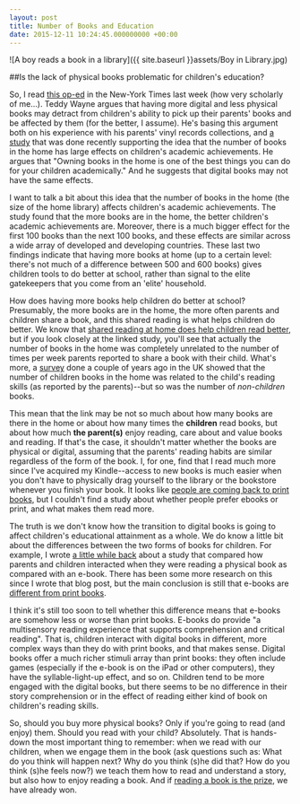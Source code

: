 ```yaml
---
layout: post
title: Number of Books and Education
date: 2015-12-11 10:24:45.000000000 +00:00
---
```

![A boy reads a book in a library]({{ site.baseurl }}assets/Boy in Library.jpg)

##Is the lack of physical books problematic for children's education?

So, I read [this op-ed](https://www.nytimes.com/2015/12/06/fashion/our-bare-shelves-our-selves.html?_r=0) in the New-York Times last week (how very scholarly of me...). Teddy Wayne argues that having more digital and less physical books may detract from children's ability to pick up their parents' books and be affected by them (for the better, I assume). He's basing this argument both on his experience with his parents' vinyl records collections, and [a study](https://sf.oxfordjournals.org/content/92/4/1573.full) that was done recently supporting the idea that the number of books in the home has large effects on children's academic achievements. He argues that "Owning books in the home is one of the best things you can do for your children academically." And he suggests that digital books may not have the same effects.

I want to talk a bit about this idea that the number of books in the home (the size of the home library) affects children's academic achievements. The study found that the more books are in the home, the better children's academic achievements are. Moreover, there is a much bigger effect for the first 100 books than the next 100 books, and these effects are similar across a wide array of developed and developing countries. These last two findings indicate that having more books at home (up to a certain level: there's not much of a difference between 500 and 600 books) gives children tools to do better at school, rather than signal to the elite gatekeepers that you come from an 'elite' household.

How does having more books help children do better at school? Presumably, the more books are in the home, the more often parents and children share a book, and this shared reading is what helps children do better. We know that [shared reading at home does help children read better](https://www.researchgate.net/publication/259954849_Continuity_and_Change_in_the_Home_Literacy_Environment_as_Predictors_of_Growth_in_Vocabulary_and_Reading), but if you look closely at the linked study, you'll see that actually the number of books in the home was completely unrelated to the number of times per week parents reported to share a book with their child. What's more, a [survey](https://www.literacytrust.org.uk/assets/0002/1140/Early_years_parent_report.pdf) done a couple of years ago in the UK showed that the number of children books in the home was related to the child's reading skills (as reported by the parents)--but so was the number of _non-children_ books.

This mean that the link may be not so much about how many books are there in the home or about how many times the **children** read books, but about how much **the parent(s)** enjoy reading, care about and value books and reading. If that's the case, it shouldn't matter whether the books are physical or digital, assuming that the parents' reading habits are similar regardless of the form of the book. I, for one, find that I read much more since I've acquired my Kindle--access to new books is much easier when you don't have to physically drag yourself to the library or the bookstore whenever you finish your book. It looks like [people are coming back to print books](http://www.nytimes.com/2015/09/23/business/media/the-plot-twist-e-book-sales-slip-and-print-is-far-from-dead.html), but I couldn't find a study about whether people prefer ebooks or print, and what makes them read more.

The truth is we don't know how the transition to digital books is going to affect children's educational attainment as a whole. We do know a little bit about the differences between the two forms of books for children. For example, I wrote [a little while back](https://galpod.com/are-e-books-evil) about a study that compared how parents and children interacted when they were reading a physical book as compared with an e-book. There has been some more research on this since I wrote that blog post, but the main conclusion is still that e-books are [different from print books](https://www.researchgate.net/publication/262584202_Young_children_and_e-reading_Research_to_date_and_questions_for_the_future).

I think it's still too soon to tell whether this difference means that e-books are somehow less or worse than print books. E-books do provide "a multisensory reading experience that supports comprehension and critical reading". That is, children interact with digital books in different, more complex ways than they do with print books, and that makes sense. Digital books offer a much richer stimuli array than print books: they often include games (especially if the e-book is on the iPad or other computers), they have the syllable-light-up effect, and so on. Children tend to be more engaged with the digital books, but there seems to be no difference in their story comprehension or in the effect of reading either kind of book on children's reading skills.

So, should you buy more physical books? Only if you're going to read (and enjoy) them. Should you read with your child? Absolutely. That is hands-down the most important thing to remember: when we read with our children, when we engage them in the book (ask questions such as: What do you think will happen next? Why do you think (s)he did that? How do you think (s)he feels now?) we teach them how to read and understand a story, but also how to enjoy reading a book. And if [reading a book is the prize](https://galpod.com/should-we-reward-children-for-reading), we have already won.
